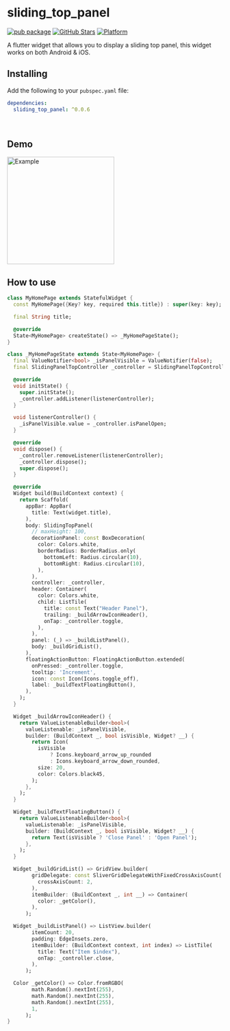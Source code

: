 # sliding_top_panel
[![pub package](https://img.shields.io/pub/v/sliding_top_panel.svg)](https://pub.dev/packages/sliding_top_panel)
[![GitHub Stars](https://img.shields.io/github/stars/JherysVargas/sliding_top_panel.svg?logo=github)](https://pub.dev/packages/sliding_top_panel)
[![Platform](https://img.shields.io/badge/platform-android%20|%20ios-green.svg)](https://img.shields.io/badge/platform-Android%20%7C%20iOS-green.svg)

A flutter widget that allows you to display a sliding top panel, this widget works on both Android & iOS.

## Installing
Add the following to your `pubspec.yaml` file:
```yaml
dependencies:
  sliding_top_panel: ^0.0.6
```

<br>

## Demo
<img width="250px" alt="Example" src="https://raw.githubusercontent.com/JherysVargas/sliding_top_panel/main/screenshots/example_ios.gif"/>

<br>

## How to use

```dart
class MyHomePage extends StatefulWidget {
  const MyHomePage({Key? key, required this.title}) : super(key: key);

  final String title;

  @override
  State<MyHomePage> createState() => _MyHomePageState();
}

class _MyHomePageState extends State<MyHomePage> {
  final ValueNotifier<bool> _isPanelVisible = ValueNotifier(false);
  final SlidingPanelTopController _controller = SlidingPanelTopController();

  @override
  void initState() {
    super.initState();
    _controller.addListener(listenerController);
  }

  void listenerController() {
    _isPanelVisible.value = _controller.isPanelOpen;
  }

  @override
  void dispose() {
    _controller.removeListener(listenerController);
    _controller.dispose();
    super.dispose();
  }

  @override
  Widget build(BuildContext context) {
    return Scaffold(
      appBar: AppBar(
        title: Text(widget.title),
      ),
      body: SlidingTopPanel(
        // maxHeight: 100,
        decorationPanel: const BoxDecoration(
          color: Colors.white,
          borderRadius: BorderRadius.only(
            bottomLeft: Radius.circular(10),
            bottomRight: Radius.circular(10),
          ),
        ),
        controller: _controller,
        header: Container(
          color: Colors.white,
          child: ListTile(
            title: const Text("Header Panel"),
            trailing: _buildArrowIconHeader(),
            onTap: _controller.toggle,
          ),
        ),
        panel: (_) => _buildListPanel(),
        body: _buildGridList(),
      ),
      floatingActionButton: FloatingActionButton.extended(
        onPressed: _controller.toggle,
        tooltip: 'Increment',
        icon: const Icon(Icons.toggle_off),
        label: _buildTextFloatingButton(),
      ),
    );
  }

  Widget _buildArrowIconHeader() {
    return ValueListenableBuilder<bool>(
      valueListenable: _isPanelVisible,
      builder: (BuildContext _, bool isVisible, Widget? __) {
        return Icon(
          isVisible
              ? Icons.keyboard_arrow_up_rounded
              : Icons.keyboard_arrow_down_rounded,
          size: 20,
          color: Colors.black45,
        );
      },
    );
  }

  Widget _buildTextFloatingButton() {
    return ValueListenableBuilder<bool>(
      valueListenable: _isPanelVisible,
      builder: (BuildContext _, bool isVisible, Widget? __) {
        return Text(isVisible ? 'Close Panel' : 'Open Panel');
      },
    );
  }

  Widget _buildGridList() => GridView.builder(
        gridDelegate: const SliverGridDelegateWithFixedCrossAxisCount(
          crossAxisCount: 2,
        ),
        itemBuilder: (BuildContext _, int __) => Container(
          color: _getColor(),
        ),
      );

  Widget _buildListPanel() => ListView.builder(
        itemCount: 20,
        padding: EdgeInsets.zero,
        itemBuilder: (BuildContext context, int index) => ListTile(
          title: Text("Item $index"),
          onTap: _controller.close,
        ),
      );

  Color _getColor() => Color.fromRGBO(
        math.Random().nextInt(255),
        math.Random().nextInt(255),
        math.Random().nextInt(255),
        1,
      );
}
```